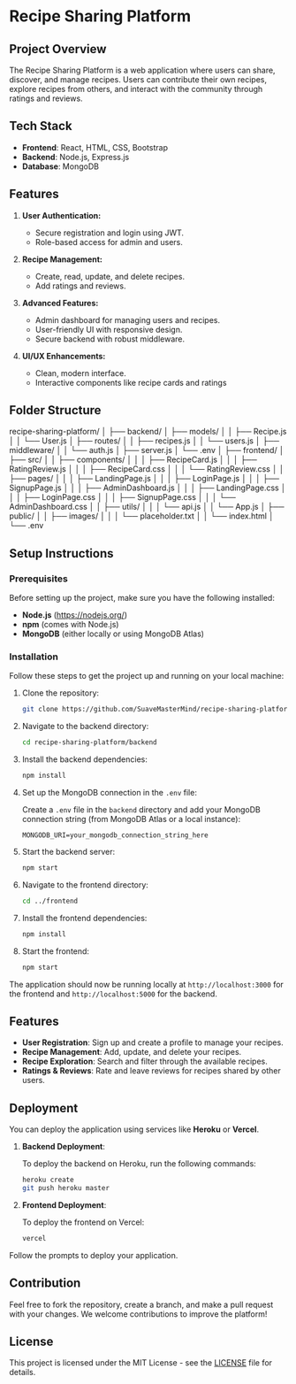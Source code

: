 # Recipe Sharing Platform

## Project Overview

The Recipe Sharing Platform is a web application where users can share, discover, and manage recipes. Users can contribute their own recipes, explore recipes from others, and interact with the community through ratings and reviews.

## Tech Stack

- **Frontend**: React, HTML, CSS, Bootstrap
- **Backend**: Node.js, Express.js
- **Database**: MongoDB

## Features
1. **User Authentication:**
   - Secure registration and login using JWT.
   - Role-based access for admin and users.

2. **Recipe Management:**
   - Create, read, update, and delete recipes.
   - Add ratings and reviews.

3. **Advanced Features:**
   - Admin dashboard for managing users and recipes.
   - User-friendly UI with responsive design.
   - Secure backend with robust middleware.

4. **UI/UX Enhancements:**
   - Clean, modern interface.
   - Interactive components like recipe cards and ratings

## Folder Structure
recipe-sharing-platform/ │ ├── backend/ │ ├── models/ │ │ ├── Recipe.js │ │ └── User.js │ ├── routes/ │ │ ├── recipes.js │ │ └── users.js │ ├── middleware/ │ │ └── auth.js │ ├── server.js │ └── .env │ ├── frontend/ │ ├── src/ │ │ ├── components/ │ │ │ ├── RecipeCard.js │ │ │ ├── RatingReview.js │ │ │ ├── RecipeCard.css │ │ │ └── RatingReview.css │ │ ├── pages/ │ │ │ ├── LandingPage.js │ │ │ ├── LoginPage.js │ │ │ ├── SignupPage.js │ │ │ ├── AdminDashboard.js │ │ │ ├── LandingPage.css │ │ │ ├── LoginPage.css │ │ │ ├── SignupPage.css │ │ │ └── AdminDashboard.css │ │ ├── utils/ │ │ │ └── api.js │ │ └── App.js │ ├── public/ │ │ ├── images/ │ │ │ └── placeholder.txt │ │ └── index.html │ └── .env

## Setup Instructions

### Prerequisites

Before setting up the project, make sure you have the following installed:

- **Node.js** (https://nodejs.org/)
- **npm** (comes with Node.js)
- **MongoDB** (either locally or using MongoDB Atlas)

### Installation

Follow these steps to get the project up and running on your local machine:

1. Clone the repository:

    ```bash
    git clone https://github.com/SuaveMasterMind/recipe-sharing-platform.git
    ```

2. Navigate to the backend directory:

    ```bash
    cd recipe-sharing-platform/backend
    ```

3. Install the backend dependencies:

    ```bash
    npm install
    ```

4. Set up the MongoDB connection in the `.env` file:

    Create a `.env` file in the `backend` directory and add your MongoDB connection string (from MongoDB Atlas or a local instance):

    ```text
    MONGODB_URI=your_mongodb_connection_string_here
    ```

5. Start the backend server:

    ```bash
    npm start
    ```

6. Navigate to the frontend directory:

    ```bash
    cd ../frontend
    ```

7. Install the frontend dependencies:

    ```bash
    npm install
    ```

8. Start the frontend:

    ```bash
    npm start
    ```

The application should now be running locally at `http://localhost:3000` for the frontend and `http://localhost:5000` for the backend.

## Features

- **User Registration**: Sign up and create a profile to manage your recipes.
- **Recipe Management**: Add, update, and delete your recipes.
- **Recipe Exploration**: Search and filter through the available recipes.
- **Ratings & Reviews**: Rate and leave reviews for recipes shared by other users.
  
## Deployment

You can deploy the application using services like **Heroku** or **Vercel**.

1. **Backend Deployment**:

   To deploy the backend on Heroku, run the following commands:

    ```bash
    heroku create
    git push heroku master
    ```

2. **Frontend Deployment**:

   To deploy the frontend on Vercel:

    ```bash
    vercel
    ```

Follow the prompts to deploy your application.

## Contribution

Feel free to fork the repository, create a branch, and make a pull request with your changes. We welcome contributions to improve the platform!

## License

This project is licensed under the MIT License - see the [LICENSE](LICENSE) file for details.

